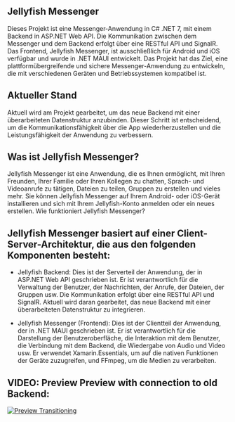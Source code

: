 ## Jellyfish Messenger ##

Dieses Projekt ist eine Messenger-Anwendung in C# .NET 7, mit einem Backend in ASP.NET Web API. Die Kommunikation zwischen dem Messenger und dem Backend erfolgt über eine RESTful API und SignalR. Das Frontend, Jellyfish Messenger, ist ausschließlich für Android und iOS verfügbar und wurde in .NET MAUI entwickelt. Das Projekt hat das Ziel, eine plattformübergreifende und sichere Messenger-Anwendung zu entwickeln, die mit verschiedenen Geräten und Betriebssystemen kompatibel ist.

## Aktueller Stand ##
Aktuell wird am Projekt gearbeitet, um das neue Backend mit einer überarbeiteten Datenstruktur anzubinden. Dieser Schritt ist entscheidend, um die Kommunikationsfähigkeit über die App wiederherzustellen und die Leistungsfähigkeit der Anwendung zu verbessern.

## Was ist Jellyfish Messenger? ##
Jellyfish Messenger ist eine Anwendung, die es Ihnen ermöglicht, mit Ihren Freunden, Ihrer Familie oder Ihren Kollegen zu chatten, Sprach- und Videoanrufe zu tätigen, Dateien zu teilen, Gruppen zu erstellen und vieles mehr. Sie können Jellyfish Messenger auf Ihrem Android- oder iOS-Gerät installieren und sich mit Ihrem Jellyfish-Konto anmelden oder ein neues erstellen.
Wie funktioniert Jellyfish Messenger?

## Jellyfish Messenger basiert auf einer Client-Server-Architektur, die aus den folgenden Komponenten besteht: ##

- Jellyfish Backend: Dies ist der Serverteil der Anwendung, der in ASP.NET Web API geschrieben ist. Er ist verantwortlich für die Verwaltung der Benutzer, der Nachrichten, der Anrufe, der Dateien, der Gruppen usw. Die Kommunikation erfolgt über eine RESTful API und SignalR. Aktuell wird daran gearbeitet, das neue Backend mit einer überarbeiteten Datenstruktur zu integrieren.

- Jellyfish Messenger (Frontend): Dies ist der Clientteil der Anwendung, der in .NET MAUI geschrieben ist. Er ist verantwortlich für die Darstellung der Benutzeroberfläche, die Interaktion mit dem Benutzer, die Verbindung mit dem Backend, die Wiedergabe von Audio und Video usw. Er verwendet Xamarin.Essentials, um auf die nativen Funktionen der Geräte zuzugreifen, und FFmpeg, um die Medien zu verarbeiten.


## VIDEO: Preview Preview with connection to old Backend: ##
[![Preview Transitioning](https://github.com/0x00405A00/jellyfish-messenger/blob/main/MobileApp/Preview-Media/alpha-functionality-preview-thumbnail.png)](https://www.youtube.com/watch?v=w-ctzVEAvtM)

